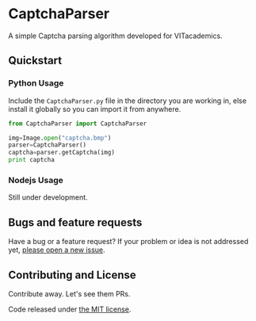 # CaptchaParser

A simple Captcha parsing algorithm developed for VITacademics.

## Quickstart

### Python Usage

Include the ```CaptchaParser.py``` file in the directory you are working in, else install it globally so you can import it from anywhere.

```python
from CaptchaParser import CaptchaParser

img=Image.open("captcha.bmp")
parser=CaptchaParser()
captcha=parser.getCaptcha(img)
print captcha
```

### Nodejs Usage

Still under development.

## Bugs and feature requests

Have a bug or a feature request? If your problem or idea is not addressed yet, [please open a new issue](https://github.com/karthikb351/ProntoUsage/issues).

## Contributing and License

Contribute away. Let's see them PRs.

Code released under [the MIT license](LICENSE).